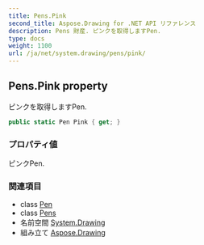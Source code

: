 ```yaml
---
title: Pens.Pink
second_title: Aspose.Drawing for .NET API リファレンス
description: Pens 財産. ピンクを取得しますPen.
type: docs
weight: 1100
url: /ja/net/system.drawing/pens/pink/
---
```

## Pens.Pink property

ピンクを取得しますPen.

```csharp
public static Pen Pink { get; }
```

### プロパティ値

ピンクPen.

### 関連項目

* class [Pen](../../pen/)
* class [Pens](../)
* 名前空間 [System.Drawing](../../pens/)
* 組み立て [Aspose.Drawing](../../../)


